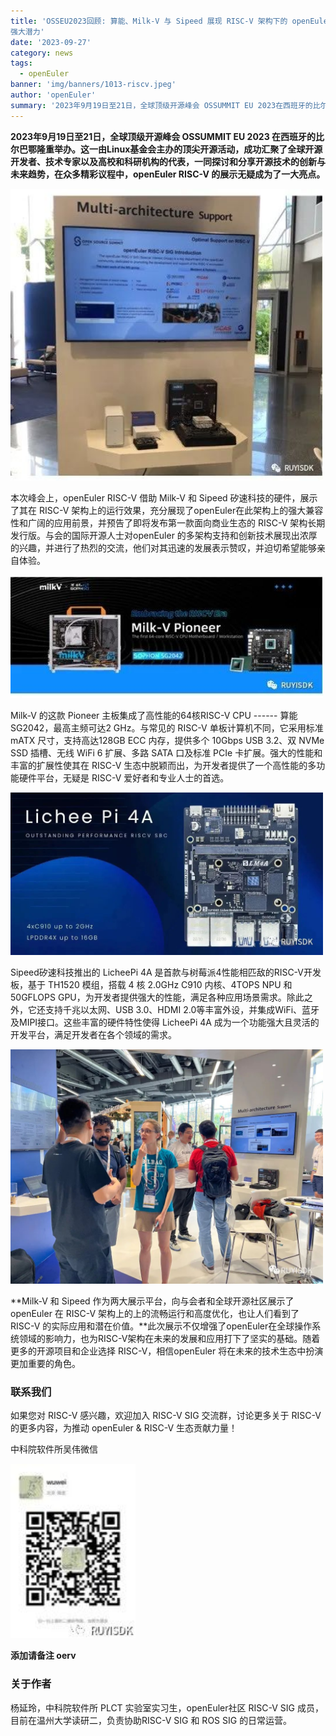 ```yaml
---
title: 'OSSEU2023回顾: 算能、Milk-V 与 Sipeed 展现 RISC-V 架构下的 openEuler
强大潜力'
date: '2023-09-27'
category: news
tags:
  - openEuler
banner: 'img/banners/1013-riscv.jpeg'
author: 'openEuler'
summary: '2023年9月19日至21日，全球顶级开源峰会 OSSUMMIT EU 2023在西班牙的比尔巴鄂隆重举办。'
---
```



**2023年9月19日至21日，全球顶级开源峰会 OSSUMMIT EU 2023
在西班牙的比尔巴鄂隆重举办。这一由Linux基金会主办的顶尖开源活动，成功汇聚了全球开源开发者、技术专家以及高校和科研机构的代表，一同探讨和分享开源技术的创新与未来趋势，在众多精彩议程中，openEuler
RISC-V 的展示无疑成为了一大亮点。**

<img src="./media/image1.jpeg" width="500" >

本次峰会上，openEuler RISC-V 借助 Milk-V 和 Sipeed
矽速科技的硬件，展示了其在 RISC-V
架构上的运行效果，充分展现了openEuler在此架构上的强大兼容性和广阔的应用前景，并预告了即将发布第一款面向商业生态的
RISC-V 架构长期发行版。与会的国际开源人士对openEuler
的多架构支持和创新技术展现出浓厚的兴趣，并进行了热烈的交流，他们对其迅速的发展表示赞叹，并迫切希望能够亲自体验。

<img src="./media/image2.jpeg" width="500" >

Milk-V 的这款 Pioneer 主板集成了高性能的64核RISC-V CPU ------ 算能
SG2042，最高主频可达2 GHz。与常见的 RISC-V 单板计算机不同，它采用标准
mATX 尺寸，支持高达128GB ECC 内存，提供多个 10Gbps USB 3.2、双 NVMe SSD
插槽、无线 WiFi 6 扩展、多路 SATA 口及标准 PCIe
卡扩展。强大的性能和丰富的扩展性使其在 RISC-V
生态中脱颖而出，为开发者提供了一个高性能的多功能硬件平台，无疑是 RISC-V
爱好者和专业人士的首选。

<img src="./media/image3.jpeg" width="500" >

Sipeed矽速科技推出的 LicheePi 4A
是首款与树莓派4性能相匹敌的RISC-V开发板，基于 TH1520 模组，搭载 4 核
2.0GHz C910 内核、4TOPS NPU 和 50GFLOPS
GPU，为开发者提供强大的性能，满足各种应用场景需求。除此之外，它还支持千兆以太网、USB
3.0、HDMI
2.0等丰富外设，并集成WiFi、蓝牙及MIPI接口。这些丰富的硬件特性使得
LicheePi 4A
成为一个功能强大且灵活的开发平台，满足开发者在各个领域的需求。

<img src="./media/image4.jpeg" width="500" >

**Milk-V 和 Sipeed 作为两大展示平台，向与会者和全球开源社区展示了
openEuler 在 RISC-V 架构上的上的流畅运行和高度优化，也让人们看到了
RISC-V
的实际应用和潜在价值。**此次展示不仅增强了openEuler在全球操作系统领域的影响力，也为RISC-V架构在未来的发展和应用打下了坚实的基础。随着更多的开源项目和企业选择
RISC-V，相信openEuler 将在未来的技术生态中扮演更加重要的角色。

### 联系我们

如果您对 RISC-V 感兴趣，欢迎加入 RISC-V SIG 交流群，讨论更多关于 RISC-V
的更多内容，为推动 openEuler & RISC-V 生态贡献力量！

中科院软件所吴伟微信

<img src="./media/image5.jpeg" width="200" >

**添加请备注 oerv**

### 关于作者

杨延玲，中科院软件所 PLCT 实验室实习生，openEuler社区 RISC-V SIG
成员，目前在温州大学读研二，负责协助RISC-V SIG 和 ROS SIG 的日常运营。
